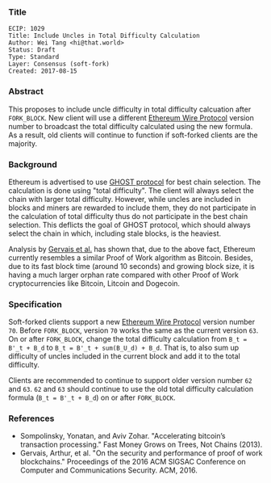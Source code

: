 ### Title

    ECIP: 1029
    Title: Include Uncles in Total Difficulty Calculation
    Author: Wei Tang <hi@that.world>
    Status: Draft
    Type: Standard
    Layer: Consensus (soft-fork)
    Created: 2017-08-15
    
### Abstract

This proposes to include uncle difficulty in total difficulty calcuation after `FORK_BLOCK`. New client will use a different [Ethereum Wire Protocol](https://github.com/ethereum/wiki/wiki/Ethereum-Wire-Protocol) version number to broadcast the total difficulty calculated using the new formula. As a result, old clients will continue to function if soft-forked clients are the majority.
    
### Background

Ethereum is advertised to use [GHOST protocol](https://eprint.iacr.org/2013/881.pdf) for best chain selection. The calculation is done using "total difficulty". The client will always select the chain with larger total difficulty. However, while uncles are included in blocks and miners are rewarded to include them, they do not participate in the calculation of total difficulty thus do not participate in the best chain selection. This deflicts the goal of GHOST protocol, which should always select the chain in which, including stale blocks, is the heaviest.

Analysis by [Gervais et al.](https://eprint.iacr.org/2016/555.pdf) has shown that, due to the above fact, Ethereum currently resembles a similar Proof of Work algorithm as Bitcoin. Besides, due to its fast block time (around 10 seconds) and growing block size, it is having a much larger orphan rate compared with other Proof of Work cryptocurrencies like Bitcoin, Litcoin and Dogecoin.

### Specification

Soft-forked clients support a new [Ethereum Wire Protocol](https://github.com/ethereum/wiki/wiki/Ethereum-Wire-Protocol) version number `70`. Before `FORK_BLOCK`, version `70` works the same as the current version `63`. On or after `FORK_BLOCK`, change the total difficulty calculation from `B_t = B'_t + B_d` to `B_t = B'_t + sum(B_U_d) + B_d`. That is, to also sum up difficulty of uncles included in the current block and add it to the total difficulty.

Clients are recommended to continue to support older version number `62` and `63`. `62` and `63` should continue to use the old total difficulty calculation formula (`B_t = B'_t + B_d`) on or after `FORK_BLOCK`.

### References

* Sompolinsky, Yonatan, and Aviv Zohar. "Accelerating bitcoin’s transaction processing." Fast Money Grows on Trees, Not Chains (2013).
* Gervais, Arthur, et al. "On the security and performance of proof of work blockchains." Proceedings of the 2016 ACM SIGSAC Conference on Computer and Communications Security. ACM, 2016.
